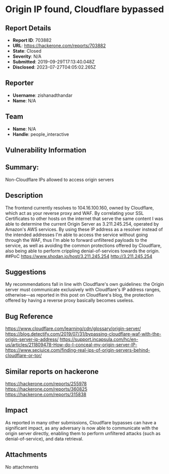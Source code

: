 # Origin IP found, Cloudflare bypassed

## Report Details
- **Report ID**: 703882
- **URL**: https://hackerone.com/reports/703882
- **State**: Closed
- **Severity**: N/A
- **Submitted**: 2019-09-29T17:13:40.048Z
- **Disclosed**: 2023-07-27T04:05:02.265Z

## Reporter
- **Username**: zishanadthandar
- **Name**: N/A

## Team
- **Name**: N/A
- **Handle**: people_interactive

## Vulnerability Information
## Summary:
Non-Cloudflare IPs allowed to access origin servers
## Description
The frontend currently resolves to 104.16.100.160,  owned by Cloudflare, which act as your reverse proxy and WAF. By correlating your SSL Certificates to other hosts on the internet that serve the same content I was able to determine the current Origin Server as 3.211.245.254, operated by Amazon's AWS services.
By using these IP address as a resolver instead of the intended addresses I'm able to access the service without going through the WAF, thus I'm able to forward unfiltered payloads to the service, as well as avoiding the common protections offered by Cloudflare, also being able to perform crippling denial-of-services towards the origin.
##PoC
https://www.shodan.io/host/3.211.245.254
http://3.211.245.254
## Suggestions
My recommendations fall in line with Cloudflare's own guidelines: the Origin server must communicate exclusively with Cloudflare's IP address ranges, otherwise—as reported in this post on Cloudflare's blog, the protection offered by having a reverse proxy basically becomes useless.
## Bug Reference
https://www.cloudflare.com/learning/cdn/glossary/origin-server/
https://blog.detectify.com/2019/07/31/bypassing-cloudflare-waf-with-the-origin-server-ip-address/
https://support.incapsula.com/hc/en-us/articles/211809478-How-do-I-conceal-my-origin-server-IP-
https://www.secjuice.com/finding-real-ips-of-origin-servers-behind-cloudflare-or-tor/
## Similar reports on hackerone
https://hackerone.com/reports/255978
https://hackerone.com/reports/360825
https://hackerone.com/reports/315838

## Impact

As reported in many other submissions, Cloudflare bypasses can have a significant impact, as any adversary is now able to communicate with the origin server directly, enabling them to perform unfiltered attacks (such as denial-of-service), and data retrieval.

## Attachments
No attachments
